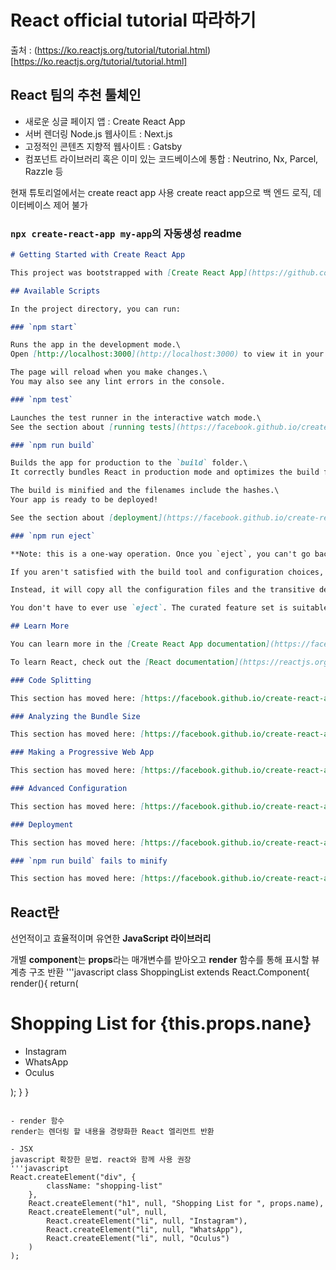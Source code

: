 # React official tutorial 따라하기

출처 : (https://ko.reactjs.org/tutorial/tutorial.html)[https://ko.reactjs.org/tutorial/tutorial.html]


## React 팀의 추천 툴체인

- 새로운 싱글 페이지 앱 : Create React App
- 서버 렌더링 Node.js 웹사이트 : Next.js
- 고정적인 콘텐츠 지향적 웹사이트 : Gatsby
- 컴포넌트 라이브러리 혹은 이미 있는 코드베이스에 통합 : Neutrino, Nx, Parcel, Razzle 등


현재 튜토리얼에서는 create react app 사용
create react app으로 백 엔드 로직, 데이터베이스 제어 불가

### `npx create-react-app my-app`의 자동생성 readme

```markdown
# Getting Started with Create React App

This project was bootstrapped with [Create React App](https://github.com/facebook/create-react-app).

## Available Scripts

In the project directory, you can run:

### `npm start`

Runs the app in the development mode.\
Open [http://localhost:3000](http://localhost:3000) to view it in your browser.

The page will reload when you make changes.\
You may also see any lint errors in the console.

### `npm test`

Launches the test runner in the interactive watch mode.\
See the section about [running tests](https://facebook.github.io/create-react-app/docs/running-tests) for more information.

### `npm run build`

Builds the app for production to the `build` folder.\
It correctly bundles React in production mode and optimizes the build for the best performance.

The build is minified and the filenames include the hashes.\
Your app is ready to be deployed!

See the section about [deployment](https://facebook.github.io/create-react-app/docs/deployment) for more information.

### `npm run eject`

**Note: this is a one-way operation. Once you `eject`, you can't go back!**

If you aren't satisfied with the build tool and configuration choices, you can `eject` at any time. This command will remove the single build dependency from your project.

Instead, it will copy all the configuration files and the transitive dependencies (webpack, Babel, ESLint, etc) right into your project so you have full control over them. All of the commands except `eject` will still work, but they will point to the copied scripts so you can tweak them. At this point you're on your own.

You don't have to ever use `eject`. The curated feature set is suitable for small and middle deployments, and you shouldn't feel obligated to use this feature. However we understand that this tool wouldn't be useful if you couldn't customize it when you are ready for it.

## Learn More

You can learn more in the [Create React App documentation](https://facebook.github.io/create-react-app/docs/getting-started).

To learn React, check out the [React documentation](https://reactjs.org/).

### Code Splitting

This section has moved here: [https://facebook.github.io/create-react-app/docs/code-splitting](https://facebook.github.io/create-react-app/docs/code-splitting)

### Analyzing the Bundle Size

This section has moved here: [https://facebook.github.io/create-react-app/docs/analyzing-the-bundle-size](https://facebook.github.io/create-react-app/docs/analyzing-the-bundle-size)

### Making a Progressive Web App

This section has moved here: [https://facebook.github.io/create-react-app/docs/making-a-progressive-web-app](https://facebook.github.io/create-react-app/docs/making-a-progressive-web-app)

### Advanced Configuration

This section has moved here: [https://facebook.github.io/create-react-app/docs/advanced-configuration](https://facebook.github.io/create-react-app/docs/advanced-configuration)

### Deployment

This section has moved here: [https://facebook.github.io/create-react-app/docs/deployment](https://facebook.github.io/create-react-app/docs/deployment)

### `npm run build` fails to minify

This section has moved here: [https://facebook.github.io/create-react-app/docs/troubleshooting#npm-run-build-fails-to-minify](https://facebook.github.io/create-react-app/docs/troubleshooting#npm-run-build-fails-to-minify)

```

## React란

선언적이고 효율적이며 유연한 **JavaScript 라이브러리**


개별 **component**는
**props**라는 매개변수를 받아오고
**render** 함수를 통해 표시할 뷰 계층 구조 반환
'''javascript
class ShoppingList extends React.Component{
    render(){
        return(
            <div className = "shopping-list">
            <h1>Shopping List for {this.props.nane}</h1>
            <ul>
                <li>Instagram</li>
                <li>WhatsApp</li>
                <li>Oculus</li>
            </ul>
            </div>
        );
    }
}
```

- render 함수
render는 렌더링 할 내용을 경량화한 React 엘리먼트 반환

- JSX
javascript 확장한 문법. react와 함께 사용 권장
'''javascript
React.createElement("div", {
        className: "shopping-list"
    }, 
    React.createElement("h1", null, "Shopping List for ", props.name), 
    React.createElement("ul", null,
        React.createElement("li", null, "Instagram"),
        React.createElement("li", null, "WhatsApp"),
        React.createElement("li", null, "Oculus")
    )
);
```